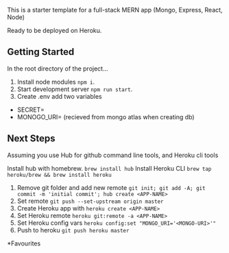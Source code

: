 ﻿This is a starter template for a full-stack MERN app
(Mongo, Express, React, Node)

Ready to be deployed on Heroku.

## Getting Started

In the root directory of the project...

1. Install node modules `npm i`.
2. Start development server `npm run start`.
3. Create .env add two variables

- SECRET=<SECRET-GOES-HERE>
- MONOGO_URI=<MONGO-URI-GOES-HERE> (recieved from mongo atlas when creating db)

## Next Steps

Assuming you use Hub for github command line tools, and Heroku cli tools

Install hub with homebrew. `brew install hub`
Install Heroku CLI `brew tap heroku/brew && brew install heroku`

<!-- Docs at https://hub.github.com/ -->

1. Remove git folder and add new remote
   `git init; git add -A; git commit -m 'initial commit'; hub create <APP-NAME>`
2. Set remote `git push --set-upstream origin master`
3. Create Heroku app with `heroku create <APP-NAME>`
4. Set Heroku remote `heroku git:remote -a <APP-NAME>`
5. Set Heroku config vars `heroku config:set "MONGO_URI='<MONGO-URI>'"`
6. Push to heroku `git push heroku master`

*Favourites
